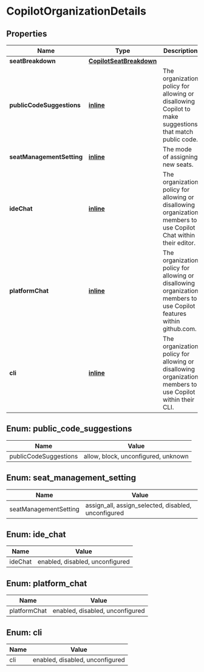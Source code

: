 
# CopilotOrganizationDetails

## Properties
Name | Type | Description | Notes
------------ | ------------- | ------------- | -------------
**seatBreakdown** | [**CopilotSeatBreakdown**](CopilotSeatBreakdown.md) |  | 
**publicCodeSuggestions** | [**inline**](#PublicCodeSuggestions) | The organization policy for allowing or disallowing Copilot to make suggestions that match public code. | 
**seatManagementSetting** | [**inline**](#SeatManagementSetting) | The mode of assigning new seats. | 
**ideChat** | [**inline**](#IdeChat) | The organization policy for allowing or disallowing organization members to use Copilot Chat within their editor. |  [optional]
**platformChat** | [**inline**](#PlatformChat) | The organization policy for allowing or disallowing organization members to use Copilot features within github.com. |  [optional]
**cli** | [**inline**](#Cli) | The organization policy for allowing or disallowing organization members to use Copilot within their CLI. |  [optional]


<a id="PublicCodeSuggestions"></a>
## Enum: public_code_suggestions
Name | Value
---- | -----
publicCodeSuggestions | allow, block, unconfigured, unknown


<a id="SeatManagementSetting"></a>
## Enum: seat_management_setting
Name | Value
---- | -----
seatManagementSetting | assign_all, assign_selected, disabled, unconfigured


<a id="IdeChat"></a>
## Enum: ide_chat
Name | Value
---- | -----
ideChat | enabled, disabled, unconfigured


<a id="PlatformChat"></a>
## Enum: platform_chat
Name | Value
---- | -----
platformChat | enabled, disabled, unconfigured


<a id="Cli"></a>
## Enum: cli
Name | Value
---- | -----
cli | enabled, disabled, unconfigured



